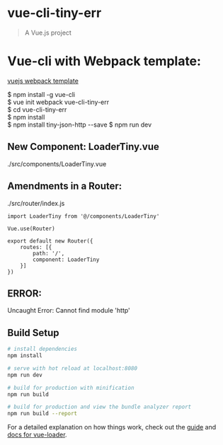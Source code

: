 # vue-cli-tiny-err

> A Vue.js project

# Vue-cli with Webpack template:
[vuejs webpack template](https://github.com/vuejs-templates/webpack)  

$ npm install -g vue-cli   
$ vue init webpack vue-cli-tiny-err    
$ cd vue-cli-tiny-err    
$ npm install  
$ npm install tiny-json-http --save 
$ npm run dev  

## New Component: LoaderTiny.vue
./src/components/LoaderTiny.vue

## Amendments in a Router:
./src/router/index.js

```
import LoaderTiny from '@/components/LoaderTiny'

Vue.use(Router)

export default new Router({
    routes: [{
        path: '/',
        component: LoaderTiny
    }]
})
```

## ERROR:
Uncaught Error: Cannot find module 'http'


## Build Setup

``` bash
# install dependencies
npm install

# serve with hot reload at localhost:8080
npm run dev

# build for production with minification
npm run build

# build for production and view the bundle analyzer report
npm run build --report
```

For a detailed explanation on how things work, check out the [guide](http://vuejs-templates.github.io/webpack/) and [docs for vue-loader](http://vuejs.github.io/vue-loader).

   

 